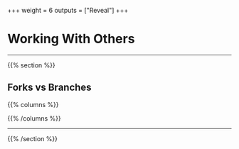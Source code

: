 +++
weight = 6
outputs = ["Reveal"]
+++

# Working With Others

---

{{% section %}}

## Forks vs Branches

{{% columns %}}



{{% /columns %}}

---



{{% /section %}}
